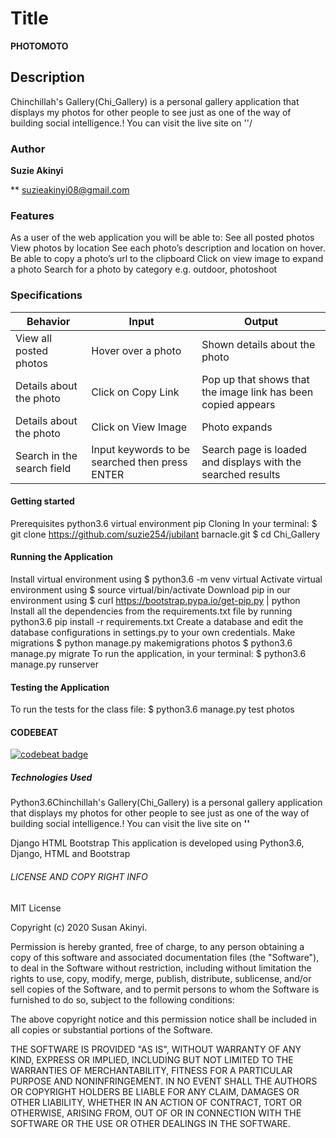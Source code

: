 # Title

 **PHOTOMOTO**

## Description

Chinchillah's Gallery(Chi_Gallery) is a personal gallery application that displays my photos for other people to see just as one of the way of building social intelligence.! You can visit the live site on ''/

### Author

**Suzie Akinyi**

 ** suzieakinyi08@gmail.com

### Features

As a user of the web application you will be able to:
See all posted photos
View photos by location
See each photo’s description and location on hover.
Be able to copy a photo’s url to the clipboard
Click on view image to expand a photo
Search for a photo by category e.g. outdoor, photoshoot

### Specifications

| Behavior | Input | Output |
| -------- | ----- | ------ |
| View all posted photos | Hover over a photo | Shown details about the photo
| Details about the photo | Click on Copy Link | Pop up that shows that the image link has been copied appears |
| Details about the photo | Click on View Image | Photo expands |
| Search in the search field | Input keywords to be searched then press ENTER | Search page is loaded and displays with the searched results |

#### Getting started

Prerequisites
python3.6
virtual environment
pip
Cloning
In your terminal:
$ git clone <https://github.com/suzie254/jubilant> barnacle.git
$ cd Chi_Gallery

#### Running the Application

Install virtual environment using $ python3.6 -m venv virtual
Activate virtual environment using $ source virtual/bin/activate
Download pip in our environment using $ curl <https://bootstrap.pypa.io/get-pip.py> | python
Install all the dependencies from the requirements.txt file by running python3.6 pip install -r requirements.txt
Create a database and edit the database configurations in settings.py to your own credentials.
Make migrations
$ python manage.py makemigrations photos
$ python3.6 manage.py migrate
To run the application, in your terminal:
$ python3.6 manage.py runserver

#### Testing the Application

To run the tests for the class file:
$ python3.6 manage.py test photos

#### CODEBEAT

[![codebeat badge](https://codebeat.co/badges/8dd34843-e158-4631-b105-fcffde89d879)](https://codebeat.co/projects/github-com-antomuli-chi_gallery-master)

##### Technologies Used

Python3.6Chinchillah's Gallery(Chi_Gallery) is a personal gallery application that displays my photos for other people to see just as one of the way of building social intelligence.! You can visit the live site on **''**

Django
HTML
Bootstrap
This application is developed using Python3.6, Django, HTML and Bootstrap

###### LICENSE AND COPY RIGHT INFO

MIT License

Copyright (c) 2020 Susan Akinyi.

Permission is hereby granted, free of charge, to any person obtaining a copy of this software and associated documentation files (the "Software"),
to deal in the Software without restriction, including without limitation the rights to use, copy, modify, merge, publish, distribute, sublicense,
and/or sell copies of the Software, and to permit persons to whom the Software is furnished to do so, subject to the following conditions:

The above copyright notice and this permission notice shall be included in all copies or substantial portions of the Software.

THE SOFTWARE IS PROVIDED "AS IS", WITHOUT WARRANTY OF ANY KIND, EXPRESS OR IMPLIED, INCLUDING BUT NOT LIMITED TO THE WARRANTIES OF MERCHANTABILITY,
FITNESS FOR A PARTICULAR PURPOSE AND NONINFRINGEMENT. IN NO EVENT SHALL THE AUTHORS OR COPYRIGHT HOLDERS BE LIABLE FOR ANY CLAIM, DAMAGES OR OTHER LIABILITY,
WHETHER IN AN ACTION OF CONTRACT, TORT OR OTHERWISE, ARISING FROM, OUT OF OR IN CONNECTION WITH THE SOFTWARE OR THE USE OR OTHER DEALINGS IN THE SOFTWARE.
